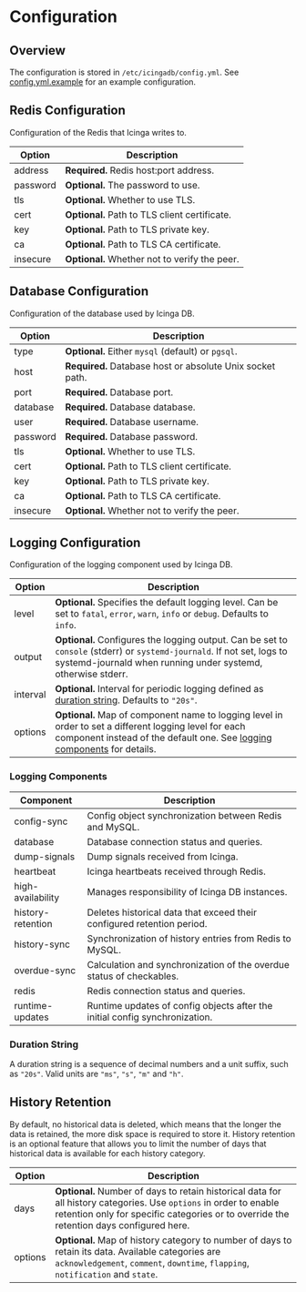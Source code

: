 # Configuration <a id="configuration"></a>

## Overview <a id="configuration-overview"></a>

The configuration is stored in `/etc/icingadb/config.yml`.
See [config.yml.example](../config.yml.example) for an example configuration.

## Redis Configuration <a id="configuration-redis"></a>

Configuration of the Redis that Icinga writes to.

Option                   | Description
-------------------------|-----------------------------------------------
address                  | **Required.** Redis host:port address.
password                 | **Optional.** The password to use.
tls                      | **Optional.** Whether to use TLS.
cert                     | **Optional.** Path to TLS client certificate.
key                      | **Optional.** Path to TLS private key.
ca                       | **Optional.** Path to TLS CA certificate.
insecure                 | **Optional.** Whether not to verify the peer.

## Database Configuration <a id="configuration-database"></a>

Configuration of the database used by Icinga DB.

Option                   | Description
-------------------------|-----------------------------------------------
type                     | **Optional.** Either `mysql` (default) or `pgsql`.
host                     | **Required.** Database host or absolute Unix socket path.
port                     | **Required.** Database port.
database                 | **Required.** Database database.
user                     | **Required.** Database username.
password                 | **Required.** Database password.
tls                      | **Optional.** Whether to use TLS.
cert                     | **Optional.** Path to TLS client certificate.
key                      | **Optional.** Path to TLS private key.
ca                       | **Optional.** Path to TLS CA certificate.
insecure                 | **Optional.** Whether not to verify the peer.

## Logging Configuration <a id="configuration-logging"></a>

Configuration of the logging component used by Icinga DB.

Option                   | Description
-------------------------|-----------------------------------------------
level                    | **Optional.** Specifies the default logging level. Can be set to `fatal`, `error`, `warn`, `info` or `debug`. Defaults to `info`.
output                   | **Optional.** Configures the logging output. Can be set to `console` (stderr) or `systemd-journald`. If not set, logs to systemd-journald when running under systemd, otherwise stderr.
interval                 | **Optional.** Interval for periodic logging defined as [duration string](#duration-string). Defaults to `"20s"`.
options                  | **Optional.** Map of component name to logging level in order to set a different logging level for each component instead of the default one. See [logging components](#logging-components) for details.

### Logging Components <a id="logging-components"></a>

Component                | Description
-------------------------|-----------------------------------------------
config-sync              | Config object synchronization between Redis and MySQL.
database                 | Database connection status and queries.
dump-signals             | Dump signals received from Icinga.
heartbeat                | Icinga heartbeats received through Redis.
high-availability        | Manages responsibility of Icinga DB instances.
history-retention        | Deletes historical data that exceed their configured retention period.
history-sync             | Synchronization of history entries from Redis to MySQL.
overdue-sync             | Calculation and synchronization of the overdue status of checkables.
redis                    | Redis connection status and queries.
runtime-updates          | Runtime updates of config objects after the initial config synchronization.

### Duration String <a id="duration-string"></a>

A duration string is a sequence of decimal numbers and a unit suffix, such as `"20s"`.
Valid units are `"ms"`, `"s"`, `"m"` and `"h"`.

## History Retention <a id="configuration-history-retention"></a>

By default, no historical data is deleted, which means that the longer the data is retained, the more disk space is required to store it.
History retention is an optional feature that allows you to limit the number of days that historical data is available for each history category.

| Option  | Description                                                                                                                                                                                                   |
|---------|---------------------------------------------------------------------------------------------------------------------------------------------------------------------------------------------------------------|
| days    | **Optional.** Number of days to retain historical data for all history categories. Use `options` in order to enable retention only for specific categories or to override the retention days configured here. |
| options | **Optional.** Map of history category to number of days to retain its data. Available categories are `acknowledgement`, `comment`, `downtime`, `flapping`, `notification` and `state`.                        |
